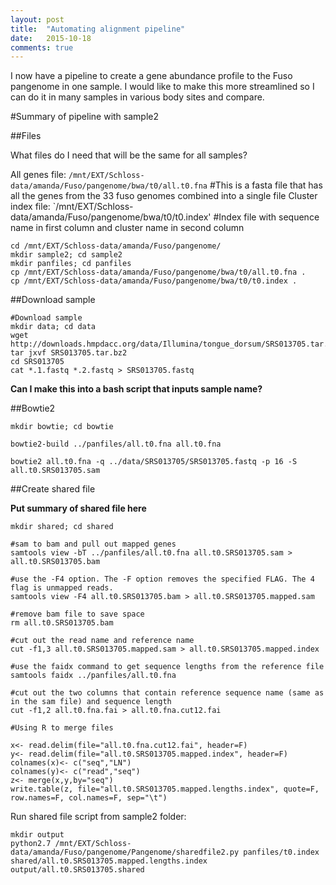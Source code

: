 ```yaml
---
layout: post
title:  "Automating alignment pipeline"
date:   2015-10-18
comments: true
---
```


I now have a pipeline to create a gene abundance profile to the Fuso pangenome in one sample. I would like to make this more streamlined so I can do it in many samples in various body sites and compare.

#Summary of pipeline with sample2

##Files

What files do I need that will be the same for all samples?

All genes file: `/mnt/EXT/Schloss-data/amanda/Fuso/pangenome/bwa/t0/all.t0.fna`
#This is a fasta file that has all the genes from the 33 fuso genomes combined into a single file
Cluster index file: `/mnt/EXT/Schloss-data/amanda/Fuso/pangenome/bwa/t0/t0.index'
#Index file with sequence name in first column and cluster name in second column

~~~~
cd /mnt/EXT/Schloss-data/amanda/Fuso/pangenome/
mkdir sample2; cd sample2
mkdir panfiles; cd panfiles
cp /mnt/EXT/Schloss-data/amanda/Fuso/pangenome/bwa/t0/all.t0.fna .
cp /mnt/EXT/Schloss-data/amanda/Fuso/pangenome/bwa/t0/t0.index .
~~~~


##Download sample

~~~~
#Download sample
mkdir data; cd data
wget http://downloads.hmpdacc.org/data/Illumina/tongue_dorsum/SRS013705.tar.bz2
tar jxvf SRS013705.tar.bz2
cd SRS013705
cat *.1.fastq *.2.fastq > SRS013705.fastq
~~~~

**Can I make this into a bash script that inputs sample name?**

##Bowtie2

~~~~
mkdir bowtie; cd bowtie

bowtie2-build ../panfiles/all.t0.fna all.t0.fna

bowtie2 all.t0.fna -q ../data/SRS013705/SRS013705.fastq -p 16 -S all.t0.SRS013705.sam 
~~~~

##Create shared file

**Put summary of shared file here**

~~~~
mkdir shared; cd shared

#sam to bam and pull out mapped genes
samtools view -bT ../panfiles/all.t0.fna all.t0.SRS013705.sam > all.t0.SRS013705.bam

#use the -F4 option. The -F option removes the specified FLAG. The 4 flag is unmapped reads. 
samtools view -F4 all.t0.SRS013705.bam > all.t0.SRS013705.mapped.sam

#remove bam file to save space
rm all.t0.SRS013705.bam

#cut out the read name and reference name
cut -f1,3 all.t0.SRS013705.mapped.sam > all.t0.SRS013705.mapped.index

#use the faidx command to get sequence lengths from the reference file
samtools faidx ../panfiles/all.t0.fna  

#cut out the two columns that contain reference sequence name (same as in the sam file) and sequence length
cut -f1,2 all.t0.fna.fai > all.t0.fna.cut12.fai

#Using R to merge files

x<- read.delim(file="all.t0.fna.cut12.fai", header=F)
y<- read.delim(file="all.t0.SRS013705.mapped.index", header=F)
colnames(x)<- c("seq","LN")
colnames(y)<- c("read","seq")
z<- merge(x,y,by="seq")
write.table(z, file="all.t0.SRS013705.mapped.lengths.index", quote=F, row.names=F, col.names=F, sep="\t")

~~~~

Run shared file script from sample2 folder:

~~~~
mkdir output
python2.7 /mnt/EXT/Schloss-data/amanda/Fuso/pangenome/Pangenome/sharedfile2.py panfiles/t0.index shared/all.t0.SRS013705.mapped.lengths.index output/all.t0.SRS013705.shared

~~~~









